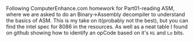 Following ComputerEnhance.com homework for Part01-reading ASM, where we are asked to do an Binary->Assembly decompiler to understand the basics of ASM.
This is my take on it(probably not the best), but you can find the intel spec for 8086 in the resources. As well as a neat table I found on github showing how to identify an opCode based on it's `Hi` and `Lo` bits.
